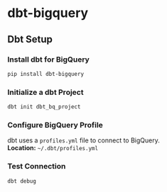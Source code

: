 # dbt-bigquery

## Dbt Setup

### Install dbt for BigQuery

``` bash
pip install dbt-bigquery
```

### Initialize a dbt Project

``` bash
dbt init dbt_bq_project
```

### Configure BigQuery Profile

dbt uses a `profiles.yml` file to connect to BigQuery.\
**Location:** `~/.dbt/profiles.yml`

### Test Connection

``` bash
dbt debug
```